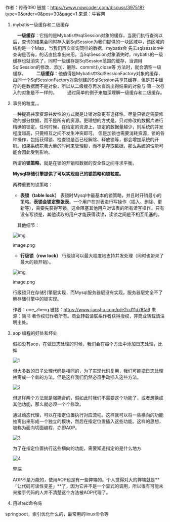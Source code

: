作者：传奇090
链接：https://www.nowcoder.com/discuss/397518?type=0&order=0&pos=30&page=1
来源：牛客网



1. mybatis一级缓存和二级缓存

   　**一级缓存**：它指的是Mybatis中sqlSession对象的缓存，当我们执行查询以后，查询的结果会同时存入到SqlSession为我们提供的一块区域中，该区域的结构是一个Map，当我们再次查询同样的数据，mybatis会
   先去sqlsession中查询是否有，的话直接拿出来用，当SqlSession对象消失时，mybatis的一级缓存也就消失了，同时一级缓存是SqlSession范围的缓存，当调用SqlSession的修改、添加、删除、commit(),close等
   方法时，就会清空一级缓存。
   　　**二级缓存**：他值得是Mybatis中SqlSessionFactory对象的缓存，由同一个SqlSessionFactory对象创建的SqlSession共享其缓存，但是其中缓存的是数据而不是对象，所以从二级缓存再次查询出得结果的对象与
   第一次存入的对象是不一样的。
   　　通过简单的例子来加深理解一级缓存和二级缓存。

2. 事务的粒度。。

   一种提高共享资源并发性的方式就是让锁对象更有选择性。尽量只锁定需要修改的部分数据，而不是所有的资源。更理想的方式是。只对修改的数据片进行精确的锁定。任何时候，在给定的资源上，锁定的数据量越少，则系统的并发程度越高，只要相互之间不发生冲突即可。
    但是加锁也需要消耗资源，锁的各种操作，包括获得锁、检查锁是否已经解除、释放锁等，都会增加系统的开销。如果系统花费大量的时间来管理锁，而不是存取数据，那么系统的性能可能会因此受到影响。

   所谓的**锁策略**，就是在锁的开销和数据的安全性之间寻求平衡。

   **Mysql存储引擎提供了可以实现自己的锁策略和锁粒度。**

   两种重要的锁策略：

   - **表锁（table lock）**
      表锁时Mysql中最基本的锁策略，并且时开销最小的策略。**表锁会锁定整张表**。一个用户在对表进行写操作（插入、删除、更新等），需要先获得写锁，这会阻塞其他用户对该表的所有读写操作。只有没有写锁是，其他读取的用户才能获得读锁，读锁之间是不相互阻塞的。

    其他细节：

   ![img](https:////upload-images.jianshu.io/upload_images/12457267-82b4d2810de23dfc.png?imageMogr2/auto-orient/strip|imageView2/2/w/746/format/webp)

   image.png

   - **行级锁（row lock）**
      行级锁可以最大程度地支持并发处理（同时也带来了最大的锁开销）。

   ![img](https:////upload-images.jianshu.io/upload_images/12457267-c8e3addd62bd97fa.png?imageMogr2/auto-orient/strip|imageView2/2/w/880/format/webp)

   image.png

   行级锁只在存储引擎层实现，而Mysql服务器层没有实现。服务器层完全不了解存储引擎中的锁实现。

   

   作者：one_zheng
   链接：https://www.jianshu.com/p/e2cd11d78fa6
   来源：简书
   著作权归作者所有。商业转载请联系作者获得授权，非商业转载请注明出处。

3. aop 编程的好处和坏处

   假如没有aop，在做日志处理的时候，我们会在每个方法中添加日志处理，比如

   ![1](https://static.oschina.net/uploads/img/201607/03162016_hOnw.jpg)

   但大多数的日子处理代码是相同的，为了实现代码复用，我们可能把日志处理抽离成一个新的方法。但是这样我们仍然必须手动插入这些方法。

   ![2](https://static.oschina.net/uploads/img/201607/03162051_GxmQ.jpg)

   但这样两个方法就是强耦合的，假如此时我们不需要这个功能了，或者想换成其他功能，那么就必须一个个修改。

   通过动态代理，可以在指定位置执行对应流程。这样就可以将一些横向的功能抽离出来形成一个独立的模块，然后在指定位置插入这些功能。这样的思想，被称为面向切面编程，亦即AOP。

   ![3](https://static.oschina.net/uploads/img/201607/03162109_vav0.jpg)

   为了在指定位置执行这些横向的功能，需要知道指定的是什么地方

   ![4](https://static.oschina.net/uploads/img/201607/03162132_tup3.jpg)

   弊端

   AOP不是万能的，使用AOP也是有一些弊端的。个人觉得对大的弊端就是**「让代码可读性变差」**了，因为它并不是一个显式的调用，所以很有可能未来接手代码的人并不清楚这个方法被AOP代理了。

4. 用过red命令吗

springboot，索引优化什么的，最常用的linux命令等 
